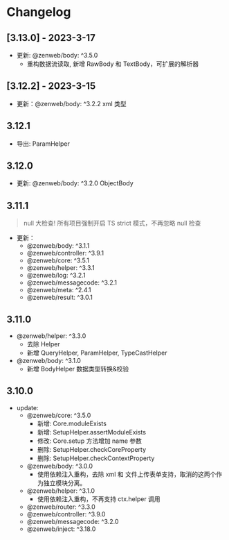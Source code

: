 # Changelog

## [3.13.0] - 2023-3-17
- 更新: @zenweb/body: ^3.5.0
  - 重构数据流读取, 新增 RawBody 和 TextBody，可扩展的解析器

## [3.12.2] - 2023-3-15
- 更新：@zenweb/body: ^3.2.2  xml 类型

## 3.12.1
- 导出: ParamHelper

## 3.12.0
- 更新: @zenweb/body: ^3.2.0  ObjectBody

## 3.11.1
> null 大检查! 所有项目强制开启 TS strict 模式，不再忽略 null 检查
- 更新：
  - @zenweb/body: ^3.1.1
  - @zenweb/controller: ^3.9.1
  - @zenweb/core: ^3.5.1
  - @zenweb/helper: ^3.3.1
  - @zenweb/log: ^3.2.1
  - @zenweb/messagecode: ^3.2.1
  - @zenweb/meta: ^2.4.1
  - @zenweb/result: ^3.0.1

## 3.11.0
- @zenweb/helper: ^3.3.0
  - 去除 Helper
  - 新增 QueryHelper, ParamHelper, TypeCastHelper
- @zenweb/body: ^3.1.0
  - 新增 BodyHelper 数据类型转换&校验

## 3.10.0
- update:
  - @zenweb/core: ^3.5.0
    - 新增: Core.moduleExists
    - 新增: SetupHelper.assertModuleExists
    - 修改: Core.setup 方法增加 name 参数
    - 删除: SetupHelper.checkCoreProperty
    - 删除: SetupHelper.checkContextProperty
  - @zenweb/body: ^3.0.0
    - 使用依赖注入重构，去除 xml 和 文件上传表单支持，取消的这两个作为独立模块分离。
  - @zenweb/helper: ^3.1.0
    - 使用依赖注入重构，不再支持 ctx.helper 调用
  - @zenweb/router: ^3.3.0
  - @zenweb/controller: ^3.9.0
  - @zenweb/messagecode: ^3.2.0
  - @zenweb/inject: ^3.18.0
